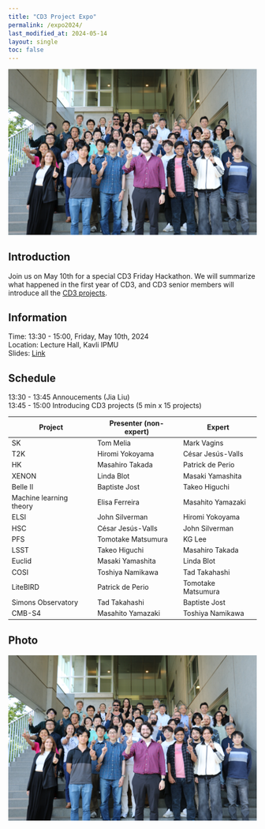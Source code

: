 ```yaml
---
title: "CD3 Project Expo"
permalink: /expo2024/
last_modified_at: 2024-05-14
layout: single
toc: false
---
```


![expo2024_group](/_images/expo2024_group_photo.JPG)
## Introduction

Join us on May 10th for a special CD3 Friday Hackathon. We will summarize what happened in the first year of CD3, and CD3 senior members will introduce all the [CD3 projects](https://cd3.ipmu.jp/projects/). 

## Information

Time: 13:30 - 15:00, Friday, May 10th, 2024 \
Location: Lecture Hall, Kavli IPMU \
Slides: [Link](https://docs.google.com/presentation/d/1VxRN3KcIwPxudZpO_VGFSjhjOysymFSphIS2qdIbQrI/edit?usp=sharing)

## Schedule

13:30 - 13:45 Annoucements (Jia Liu)\
13:45 - 15:00 Introducing CD3 projects (5 min x 15 projects)

| Project                 | Presenter (non-expert) | Expert             |
|-------------------------|------------------------|--------------------|
| SK                      | Tom Melia              | Mark Vagins        |
| T2K                     | Hiromi Yokoyama        | César Jesús-Valls  |
| HK                      | Masahiro Takada        | Patrick de Perio   |
| XENON                   | Linda Blot             | Masaki Yamashita   |
| Belle II                | Baptiste Jost          | Takeo Higuchi      |
| Machine learning theory | Elisa Ferreira         | Masahito Yamazaki  |
| ELSI                    | John Silverman         | Hiromi Yokoyama    |
| HSC                     | César Jesús-Valls      | John Silverman     |
| PFS                     | Tomotake Matsumura     | KG Lee             |
| LSST                    | Takeo Higuchi          | Masahiro Takada    |
| Euclid                  | Masaki Yamashita       | Linda Blot         |
| COSI                    | Toshiya Namikawa       | Tad Takahashi      |
| LiteBIRD                | Patrick de Perio       | Tomotake Matsumura |
| Simons Observatory      | Tad Takahashi          | Baptiste Jost      |
| CMB-S4                  | Masahito Yamazaki      | Toshiya Namikawa   |

## Photo
![expo2024_group](/_images/expo2024_group_photo.JPG)
